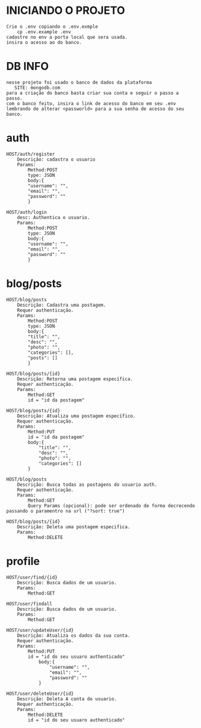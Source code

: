 # INICIANDO O PROJETO
    Crie o .env copiando o .env.exmple
        cp .env.example .env
    cadastre no env a porta local que sera usada.
    insira o acesso ao do banco.

# DB INFO
    nesse projeto foi usado o banco de dados da plataforma
       SITE: mongodb.com
    para a criação do banco basta criar sua conta e seguir o passo a passo.
    com o banco feito, insira o link de acesso do banco em seu .env lembrando de alterar <passworld> para a sua senha de acesso do seu banco.

 <!-- INFORMAÇÕES DE USO -->
# auth
    HOST/auth/register
        Descrição: cadastra o usuario
        Params:
            Method:POST
            type: JSON
            body:{
            "username": "",
            "email": "",
            "password": ""
            }

    HOST/auth/login
        desc: Authentica o usuario.
        Params:
            Method:POST
            type: JSON
            body:{
            "username": "",
            "email": "",
            "password": ""
            }
# blog/posts
    HOST/blog/posts
        Descrição: Cadastra uma postagem.
        Requer authenticação.
        Params:
            Method:POST
            type: JSON
            body:{
            "title": "",
            "desc": "",
            "photo": "",
            "categories": [],
            "posts": []
            }

    HOST/blog/posts/{id}
        Descrição: Retorna uma postagem específica.
        Requer authenticação.
        Params:
            Method:GET
            id = "id da postagem"

    HOST/blog/posts/{id}
        Descrição: Atualiza uma postagem específico.
        Requer authenticação.
        Params:
            Method:PUT
            id = "id da postagem"
            body:{
                "title": "",
                "desc": "",
                "photo": "",
                "categories": []
            }

    HOST/blog/posts
        Descrição: Busca todas as postagens do usuario auth.
        Requer authenticação.
        Params:
            Method:GET
            Query Params (opcional): pode ser ordenado de forma decrecendo passando o paramentro na url ("?sort: true")

    HOST/blog/posts/{id}
        Descrição: Deleta uma postagem especifica.
        Params:
            Method:DELETE
# profile
    HOST/user/find/{id}
        Descrição: Busca dados de um usuario.
        Params:
            Method:GET

    HOST/user/findall
        Descrição: Busca dados de um usuario.
        Params:
            Method:GET

    HOST/user/updateUser/{id}
        Descrição: Atualiza os dados da sua conta.
        Requer authenticação.
        Params:
            Method:PUT
            id = "id do seu usuaro authenticado"
                body:{
                    "username": "",
                    "email": "",
                    "password": ""
                }
    
    HOST/user/deleteUser/{id}
        Descrição: Deleta A conta do usuario.
        Requer authenticação.
        Params:
            Method:DELETE
            id = "id do seu usuaro authenticado"


